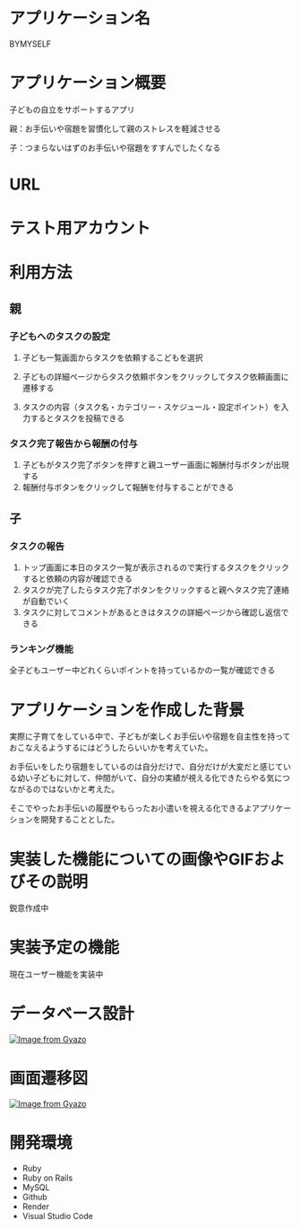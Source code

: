 # アプリケーション名

BYMYSELF

# アプリケーション概要

子どもの自立をサポートするアプリ

親：お手伝いや宿題を習慣化して親のストレスを軽減させる

子：つまらないはずのお手伝いや宿題をすすんでしたくなる

# URL

# テスト用アカウント

# 利用方法
## 親
### 子どもへのタスクの設定
1. 子ども一覧画面からタスクを依頼するこどもを選択

2. 子どもの詳細ページからタスク依頼ボタンをクリックしてタスク依頼画面に遷移する

3. タスクの内容（タスク名・カテゴリー・スケジュール・設定ポイント）を入力するとタスクを投稿できる

### タスク完了報告から報酬の付与
1. 子どもがタスク完了ボタンを押すと親ユーザー画面に報酬付与ボタンが出現する
2. 報酬付与ボタンをクリックして報酬を付与することができる

## 子
### タスクの報告
1. トップ画面に本日のタスク一覧が表示されるので実行するタスクをクリックすると依頼の内容が確認できる
2. タスクが完了したらタスク完了ボタンをクリックすると親へタスク完了連絡が自動でいく
3. タスクに対してコメントがあるときはタスクの詳細ページから確認し返信できる

### ランキング機能
全子どもユーザー中どれくらいポイントを持っているかの一覧が確認できる

# アプリケーションを作成した背景

実際に子育てをしている中で、子どもが楽しくお手伝いや宿題を自主性を持っておこなえるようするにはどうしたらいいかを考えていた。

お手伝いをしたり宿題をしているのは自分だけで、自分だけが大変だと感じている幼い子どもに対して、仲間がいて、自分の実績が視える化できたらやる気につながるのではないかと考えた。

そこでやったお手伝いの履歴やもらったお小遣いを視える化できるよアプリケーションを開発することとした。

# 実装した機能についての画像やGIFおよびその説明

鋭意作成中

# 実装予定の機能

現在ユーザー機能を実装中

# データベース設計

[![Image from Gyazo](https://i.gyazo.com/25f2c4d745c7577df7357518b728b987.png)](https://gyazo.com/25f2c4d745c7577df7357518b728b987)

# 画面遷移図

[![Image from Gyazo](https://i.gyazo.com/fe562f71d764b8f004d2cfdbc4625c77.png)](https://gyazo.com/fe562f71d764b8f004d2cfdbc4625c77)

# 開発環境
* Ruby
* Ruby on Rails
* MySQL
* Github
* Render
* Visual Studio Code
